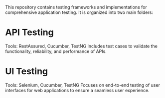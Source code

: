 This repository contains testing frameworks and implementations for comprehensive application testing. It is organized into two main folders:

# API Testing

Tools: RestAssured, Cucumber, TestNG
Includes test cases to validate the functionality, reliability, and performance of APIs.

# UI Testing

Tools: Selenium, Cucumber, TestNG
Focuses on end-to-end testing of user interfaces for web applications to ensure a seamless user experience.
